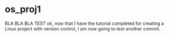 # os_proj1
BLA BLA BLA TEST
ok, now that I have the tutorial completed for creating a Linux project with version control, I am now going to test another commit.
